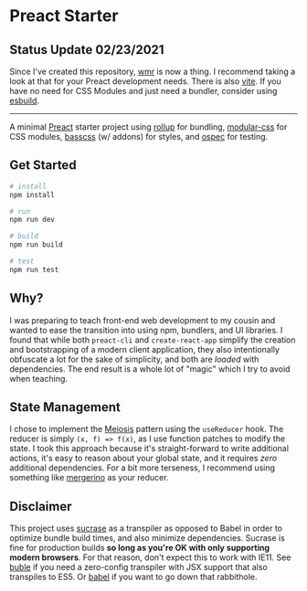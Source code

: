 # Preact Starter

## Status Update 02/23/2021

Since I've created this repository, [wmr](https://github.com/preactjs/wmr) is now a thing. I recommend taking a look at that for your Preact development needs. There is also [vite](https://github.com/vitejs/vite). If you have no need for CSS Modules and just need a bundler, consider using [esbuild](https://github.com/evanw/esbuild).

___

A minimal [Preact](https://preactjs.com/) starter project using [rollup](http://rollupjs.org/) for bundling, [modular-css](https://m-css.com/) for CSS modules, [basscss](https://basscss.com/) (w/ addons) for styles, and [ospec](https://github.com/MithrilJS/mithril.js/tree/next/ospec) for testing.

## Get Started

``` bash
# install
npm install

# run
npm run dev

# build
npm run build

# test
npm run test
```

## Why?

I was preparing to teach front-end web development to my cousin and wanted to ease the transition into using npm, bundlers, and UI libraries. I found that while both `preact-cli` and `create-react-app` simplify the creation and bootstrapping of a modern client application, they also intentionally obfuscate a lot for the sake of simplicity, and both are *loaded* with dependencies. The end result is a whole lot of "magic" which I try to avoid when teaching.

## State Management

I chose to implement the [Meiosis](https://meiosis.js.org/) pattern using the `useReducer` hook. The reducer is simply `(x, f) => f(x)`, as I use function patches to modify the state. I took this approach because it's straight-forward to write additional actions, it's easy to reason about your global state, and it requires *zero* additional dependencies. For a bit more terseness, I recommend using something like [mergerino](https://github.com/fuzetsu/mergerino) as your reducer.

## Disclaimer

This project uses [sucrase](https://github.com/alangpierce/sucrase) as a transpiler as opposed to Babel in order to optimize bundle build times, and also minimize dependencies. Sucrase is fine for production builds **so long as you're OK with only supporting modern browsers**. For that reason, don't expect this to work with IE11. See [buble](https://buble.surge.sh) if you need a zero-config transpiler with JSX support that also transpiles to ES5. Or [babel](https://babeljs.io/) if you want to go down that rabbithole.
